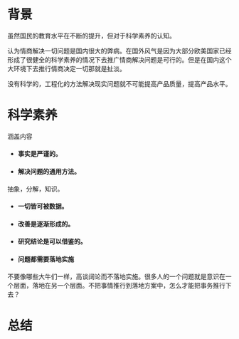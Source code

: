 # 背景

虽然国民的教育水平在不断的提升，但对于科学素养的认知。

认为情商解决一切问题是国内很大的弊病。在国外风气是因为大部分欧美国家已经形成了很健全的科学素养的情况下去推广情商解决问题是可行的。但是在国内这个大环境下去推行情商决定一切那就是扯淡。

没有科学的，工程化的方法解决现实问题就不可能提高产品质量，提高产品水平。

# 科学素养

涵盖内容

- #### 事实是严谨的。

- #### 解决问题的通用方法。
抽象，分解，知识。

- #### 一切皆可被数据。

- #### 改善是逐渐形成的。

- #### 研究结论是可以借鉴的。

- #### 问题都需要落地实施
不要像哪些大牛们一样，高谈阔论而不落地实施。很多人的一个问题就是意识在一个层面，落地在另一个层面。不把事情推行到落地方案中，怎么才能把事务推行下去？

# 总结
